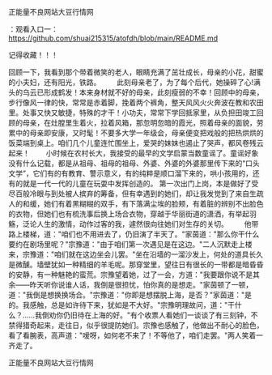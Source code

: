 正能量不良网站大豆行情网

：观看入口一：https://github.com/shuai215315/atofdh/blob/main/README.md


记得收藏！！！



回顾一下，我看到那个带着微笑的老人，眼睛充满了茁壮成长，母亲的小花，甜蜜的小夫妇，还有阳光，铁路。
　　此刻母亲老了，为了每个后代，她操碎了心!满头的乌云已形成鹤发！本来身材就不好的母亲，此刻瘦弱的不幸！回顾中的母亲，步行像风一律的快，常常是赤着脚，挽着两个裤角，整天风风火火奔波在教和农田里。处事又快又敏捷，特殊的才干！小功夫，常常下学回抵家里，从负担田竣工回顾的母亲，在灶膛里生着火，拉着风箱，那忽明忽暗的霞光，照着母亲的面貌，劳累中的母亲即安康，又时髦！不要多大学一年级会，母亲便变把戏般的把热烘烘的饭菜端到桌上。咱们几个儿童连忙围坐上，爱哭的妹妹也遏止了哭声，都风卷残云起来！
　　小时候在农村长大，我接受的最早的文学启蒙当数童谣了。童谣好象没有什么记载，都是从祖母、祖母的祖母、外婆、外婆的外婆那里传下来的“口头文学”，它们有的有教育、警示意义，有的纯粹是顺口溜下来的，哄小孩用的，还有的就是一代一代的儿童在玩耍中发挥创造的。
第一次出门上岗，本是做好了受尽百般冷眼与到处被人摈弃的筹备，但有幸遇到的她们，却让我发觉到了来自生疏人的和缓，她们有着黑糊糊的双手，有下落满尘埃的脸颊，有着脏的辨别不出脸色的衣物，但她们也有梳洗事后换上场合衣物，穿越于华丽街道的潇洒，有举起羽觞，泛论人生的激情，动作过客的我，遽然很向往她们对生存的关切。
　　他带路上楼梯，道："咱们也不用进去了，仍旧演了半天了。"家茵道："那么你干什么要约在剧场里呢？"宗豫道："由于咱们第一次遇见是在这边。"二人沉默走上楼来，宗豫道："咱们就在这边坐会儿罢。"坐在沿墙的一溜沙发上，何处的道具长久是微醺。墙壁犹如一种精细的羊毛呢。那穿堂里，望往日有很长的一带都是暗昏昏的安静，有一种魅艳的蛮荒。宗豫望着她，过了一会，方道："我要跟你说不是其余——昨天听你说谁人话，我倒是很担忧，怕你真的是想走。"家茵顿了一顿，道："我倒是想换换场合。"宗豫道："你即是想摆脱上海，是否？"家茵道："是的。我感触，总是如许待下来，犹如是不大好。"宗豫明理故问，道："干什么？……我倒劝你仍旧待在上海的好。"有个收票人看她们一谈谈了有三刻钟，不禁得猎奇起来，走往日，似乎很提防她们。宗豫也感触了，他做出不耐心的脸色，看了看腕表，高声道："嗳呀，如何老不来了！不等他了，咱们走罢。"两人笑着一齐走了。







正能量不良网站大豆行情网
